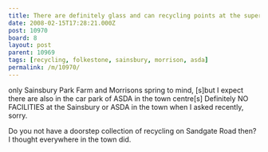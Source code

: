 ```yaml
---
title: There are definitely glass and can recycling points at the supermarkets
date: 2008-02-15T17:28:21.000Z
post: 10970
board: 8
layout: post
parent: 10969
tags: [recycling, folkestone, sainsbury, morrison, asda]
permalink: /m/10970/
---
```

only Sainsbury Park Farm and Morrisons spring to mind, [s]but I expect there are also in the car park of ASDA in the town centre[s] Definitely NO FACILITIES at the Sainsbury or ASDA in the town when I asked recently, sorry.

Do you not have a doorstep collection of recycling on Sandgate Road then? I thought everywhere in the town did.
